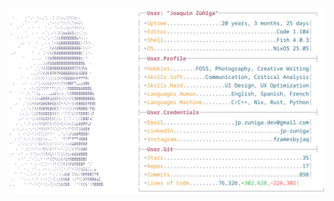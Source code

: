 <a href="https://github.com/jp-zuniga/jp-zuniga">
    <picture>
        <source
            srcset="./assets/dark_profile_card.svg"
            media="(prefers-color-scheme: dark)"
        >
        <img
            src="./assets/light_profile_card.svg"
            alt="jp-zuniga's Github Profile Card."
        >
    </picture>
</a>

